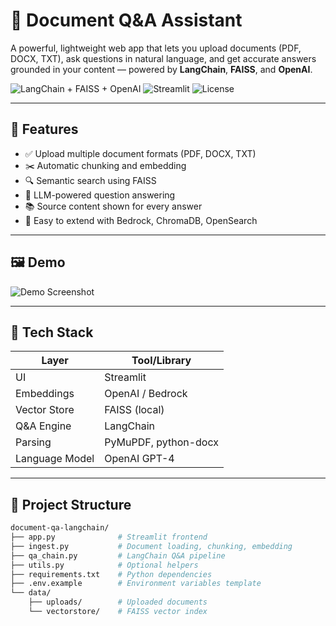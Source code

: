 # 📄 Document Q&A Assistant

A powerful, lightweight web app that lets you upload documents (PDF, DOCX, TXT), ask questions in natural language, and get accurate answers grounded in your content — powered by **LangChain**, **FAISS**, and **OpenAI**.

![LangChain + FAISS + OpenAI](https://img.shields.io/badge/RAG-LangChain-blue?logo=OpenAI)
![Streamlit](https://img.shields.io/badge/Built%20with-Streamlit-orange)
![License](https://img.shields.io/github/license/SanjayJha123/document-qa-langchain)

---

## 🚀 Features

- ✅ Upload multiple document formats (PDF, DOCX, TXT)
- ✂️ Automatic chunking and embedding
- 🔍 Semantic search using FAISS
- 🧠 LLM-powered question answering
- 📚 Source content shown for every answer
- 🧪 Easy to extend with Bedrock, ChromaDB, OpenSearch

---

## 🖼️ Demo

![Demo Screenshot](demo/demo.png) <!-- You can upload a screenshot here -->

---

## 🧰 Tech Stack

| Layer         | Tool/Library         |
|---------------|----------------------|
| UI            | Streamlit            |
| Embeddings    | OpenAI / Bedrock     |
| Vector Store  | FAISS (local)        |
| Q&A Engine    | LangChain            |
| Parsing       | PyMuPDF, python-docx |
| Language Model| OpenAI GPT-4         |

---

## 📂 Project Structure

```bash
document-qa-langchain/
├── app.py              # Streamlit frontend
├── ingest.py           # Document loading, chunking, embedding
├── qa_chain.py         # LangChain Q&A pipeline
├── utils.py            # Optional helpers
├── requirements.txt    # Python dependencies
├── .env.example        # Environment variables template
└── data/
    ├── uploads/        # Uploaded documents
    └── vectorstore/    # FAISS vector index


